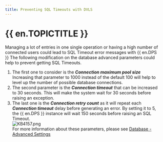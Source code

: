```yaml
---
title: Preventing SQL Timeouts with DVLS
---
```

# {{ en.TOPICTITLE }}
Managing a lot of entries in one single operation or having a high number of connected users could lead to SQL Timeout error messages with {{ en.DPS }}
The following modification on the database advanced parameters could help to prevent getting SQL Timeouts.
1. The first one to consider is the ***Connection maximum pool size*** Increasing that parameter to 1000 instead of the default 100 will help to level up the number of possible database connections.
1. The second parameter is the ***Connection timeout*** that can be increased to 30 seconds. This will make the system wait for 30 seconds before raising an exception.
1. The last one is the ***Connection retry count*** as it will repeat each ***Connection timeout*** delay before generating an error. By setting it to 5, the {{ en.DPS }} instance will wait 150 seconds before raising an SQL Timeout.  
![KB4157.png](/img/en/kb/KB4157.png)  
For more information about these parameters, please see [Database - Advanced Settings](https://helpserver.devolutions.net/database_advancedsettings.html)

